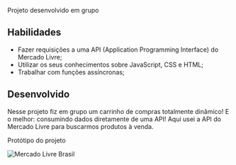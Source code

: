 Projeto desenvolvido em grupo
## Habilidades

- Fazer requisições a uma API (Application Programming Interface) do Mercado Livre;
- Utilizar os seus conhecimentos sobre JavaScript, CSS e HTML;
- Trabalhar com funções assíncronas;


## Desenvolvido
Nesse projeto fiz em grupo um carrinho de compras totalmente dinâmico! E o melhor: consumindo dados diretamente de uma API! Aqui usei a API do Mercado Livre para buscarmos produtos à venda.

Protótipo do projeto

<img src="https://github.com/tryber/sd-014-a-project-shopping-cart/raw/master/out.gif" alt="Mercado Livre Brasil">